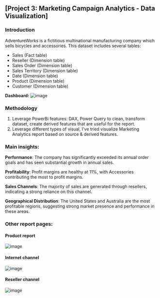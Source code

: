 ## [Project 3: Marketing Campaign Analytics - Data Visualization]
### Introduction
AdventureWorks is a fictitious multinational manufacturing company which sells bicycles and accessories. This dataset includes several tables:
- Sales (Fact table)
- Reseller (Dimension table)
- Sales Order (Dimension table)
- Sales Territory (Dimension table)
- Date (Dimension table)
- Product (Dimension table)
- Customer (Dimension table)

**Dashboard:**
![image](https://github.com/anbui-da/marketing_campaign_data_visualization/assets/58675665/d496a711-8dd3-43ed-8434-8658fe9e3e05)

### Methodology
1. Leverage PowerBi features: DAX, Power Query to clean, transform dataset, create derived features that are useful for the report.
2. Leverage different types of visual, I've tried visualize Marketing Analytics report based on source & derived features.

### Main insights:

**Performance**: The company has significantly exceeded its annual order goals and has seen substantial growth in annual sales.

**Profitability**: Profit margins are healthy at 11%, with Accessories contributing the most to profit margins.

**Sales Channels**: The majority of sales are generated through resellers, indicating a strong reliance on this channel.

**Geographical Distribution**: The United States and Australia are the most profitable regions, suggesting strong market presence and performance in these areas.

### Other report pages:

#### Product report
![image](https://github.com/user-attachments/assets/14b9a182-725d-4fe6-97ae-54afc1b59c7b)

#### Internet channel
![image](https://github.com/user-attachments/assets/30885bda-43c3-4ddd-a533-847588d010a0)

#### Reseller channel
![image](https://github.com/user-attachments/assets/b3e49e07-7fab-4a8c-b597-8d2124e3de5b)
